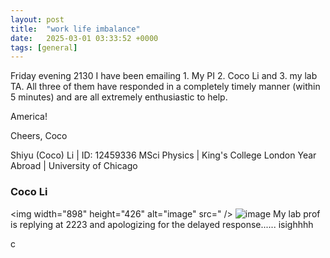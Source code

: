 ```yaml
---
layout: post
title:  "work life imbalance"
date:   2025-03-01 03:33:52 +0000
tags: [general]
---
```

Friday evening 2130 I have been emailing 1. My PI 2. Coco Li and 3. my lab TA. All three of them have responded in a completely timely manner (within 5 minutes) and are all extremely enthusiastic to help.

America!

Cheers,
Coco


Shiyu (Coco) Li | ID: 12459336
MSci Physics |  King's College London
Year Abroad | University of Chicago

### Coco Li
<img width="898" height="426" alt="image" src=" />
![image](https://github.com/user-attachments/assets/f945750c-2f08-4279-bd1d-496bf38d01ee)
My lab prof is replying at 2223 and apologizing for the delayed response......
isighhhh

c
